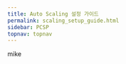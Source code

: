 ```yaml
---
title: Auto Scaling 설정 가이드
permalink: scaling_setup_guide.html
sidebar: PCSP
topnav: topnav
---
```



mike
